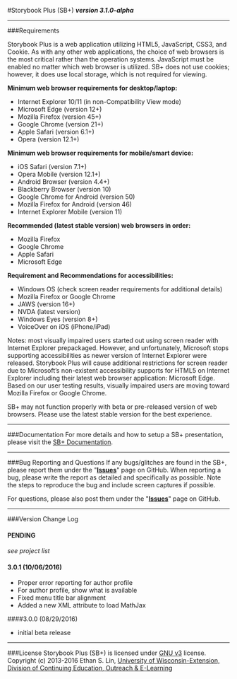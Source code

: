 #Storybook Plus (SB+)
**_version 3.1.0-alpha_**

---
###Requirements

Storybook Plus is a web application utilizing HTML5, JavaScript, CSS3, and Cookie. As with any other web applications, the choice of web browsers is the most critical rather than the operation systems. JavaScript must be enabled no matter which web browser is utilized. SB+ does not use cookies; however, it does use local storage, which is not required for viewing.

**Minimum web browser requirements for desktop/laptop:**
* Internet Explorer 10/11 (in non-Compatibility View mode)
* Microsoft Edge (version 12+)
* Mozilla Firefox (version 45+)
* Google Chrome (version 21+)
* Apple Safari (version 6.1+)
* Opera (version 12.1+)

**Minimum web browser requirements for mobile/smart device:**
* iOS Safari (version 7.1+)
* Opera Mobile (version 12.1+)
* Android Browser (version 4.4+)
* Blackberry Browser (version 10)
* Google Chrome for Android (version 50)
* Mozilla Firefox for Android (version 46)
* Internet Explorer Mobile (version 11)

**Recommended (latest stable version) web browsers in order:**
* Mozilla Firefox
* Google Chrome
* Apple Safari
* Microsoft Edge

**Requirement and Recommendations for accessibilities:**
* Windows OS (check screen reader requirements for additional details)
* Mozilla Firefox or Google Chrome
* JAWS (version 16+)
* NVDA (latest version)
* Windows Eyes (version 8+)
* VoiceOver on iOS (iPhone/iPad)

Notes: most visually impaired users started out using screen reader with Internet Explorer prepackaged. However, and unfortunately, Microsoft stops supporting accessibilities as newer version of Internet Explorer were released. Storybook Plus will cause additional restrictions for screen reader due to Microsoft’s non-existent accessibility supports for HTML5 on Internet Explorer including their latest web browser application: Microsoft Edge. Based on our user testing results, visually impaired users are moving toward Mozilla Firefox or Google Chrome.

SB+ may not function properly with beta or pre-released version of web browsers. Please use the latest stable version for the best experience.

---
###Documentation
For more details and how to setup a SB+ presentation, please visit the [SB+ Documentation](https://media.uwex.edu/resources/documentation/storybook-plus-v3/).

---
###Bug Reporting and Questions
If any bugs/glitches are found in the SB+, please report them under the "**[Issues](https://github.com/oel-mediateam/sbplus_v3/issues)**" page on GitHub. When reporting a bug, please write the report as detailed and specifically as possible. Note the steps to reproduce the bug and include screen captures if possible.

For questions, please also post them under the "**[Issues](https://github.com/oel-mediateam/sbplus_v3/issues)**" page on GitHub.

---
###Version Change Log
#### PENDING
_see project list_

#### 3.0.1 (10/06/2016)
* Proper error reporting for author profile
* For author profile, show what is available
* Fixed menu title bar alignment
* Added a new XML attribute to load MathJax 

####3.0.0 (08/29/2016)
* initial beta release

---
###License
Storybook Plus (SB+) is licensed under [GNU v3](https://github.com/oel-mediateam/sbplus_v3/blob/master/LICENSE) license. Copyright (c) 2013-2016 Ethan S. Lin, [University of Wisconsin-Extension, Division of Continuing Education, Outreach & E-Learning](http://ce.uwex.edu/)
